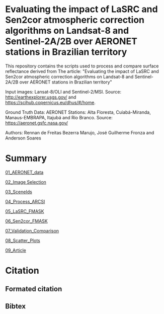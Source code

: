 # Evaluating the impact of LaSRC and Sen2cor atmospheric correction algorithms on Landsat-8 and Sentinel-2A/2B over AERONET stations in Brazilian territory

This repository contains the scripts used to process and compare surface reflectance derived from The article: "Evaluating the impact of LaSRC and Sen2cor atmospheric correction algorithms on Landsat-8 and Sentinel-2A/2B over AERONET stations in Brazilian territory"

Input images: Lansat-8/OLI and Sentinel-2/MSI. Source: http://earthexplorer.usgs.gov/ and https://scihub.copernicus.eu/dhus/#/home.

Ground Truth Data: AERONET Stations: Alta Floresta, Cuiabá-Miranda, Manaus-EMBRAPA, Itajubá and Rio Branco. Source: https://aeronet.gsfc.nasa.gov/

Authors: Rennan de Freitas Bezerra Marujo, José Guilherme Fronza and Anderson Soares

# Summary

[01_AERONET_data](https://github.com/marujore/Evaluating-the-impact-of-LaSRC-and-Sen2cor-atmospheric-correction-algorithms-on-Landsat-8-and-Sentin/tree/main/aeronet_data)

[02_Image Selection](https://github.com/marujore/Evaluating-the-impact-of-LaSRC-and-Sen2cor-atmospheric-correction-algorithms-on-Landsat-8-and-Sentin/blob/main/scripts/Image_selection.ipynb)

[03_SceneIds](https://github.com/marujore/Evaluating-the-impact-of-LaSRC-and-Sen2cor-atmospheric-correction-algorithms-on-Landsat-8-and-Sentin/tree/main/sceneids)

[04_Process_ARCSI](https://github.com/marujore/Evaluating-the-impact-of-LaSRC-and-Sen2cor-atmospheric-correction-algorithms-on-Landsat-8-and-Sentin/blob/main/scripts/process_ARCSI_calls.ipynb)

[05_LaSRC_FMASK](https://github.com/marujore/LaSRC-LEDAPS-Fmask)

[06_Sen2cor_FMASK](https://github.com/marujore/sen2cor-Fmask)

[07_Validation_Comparison](https://github.com/marujore/Evaluating-the-impact-of-LaSRC-and-Sen2cor-atmospheric-correction-algorithms-on-Landsat-8-and-Sentin/blob/main/scripts/validation.py)

[08_Scatter_Plots](https://github.com/marujore/Evaluating-the-impact-of-LaSRC-and-Sen2cor-atmospheric-correction-algorithms-on-Landsat-8-and-Sentin/tree/main/scatter_plots)

[09_Article](https://github.com/marujore/Evaluating-the-impact-of-LaSRC-and-Sen2cor-atmospheric-correction-algorithms-on-Landsat-8-and-Sentin/tree/main/scatter_plots)

# Citation
## Formated citation

## Bibtex

